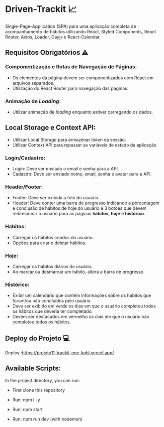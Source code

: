 # Driven-Trackit 📈
Single-Page-Application (SPA) para uma aplicação completa de acompanhamento de hábitos utilizando React, Styled Components, React Router, Axios, Loader, Dayjs e React-Calendar.

## Requisitos Obrigatórios ⚠️
### Componentização e Rotas de Navegação de Páginas:
- Os elementos da página devem ser componentizados com React em arquivos separados.
- Utilização do React Router para navegação das páginas.
### Animação de _Loading_:
- Utilizar animação de _loading_ enquanto estiver carregando os dados.
## Local Storage e Context API:
- Utilizar Local Storage para armazenar _token_ da sessão.
- Utilizar Context API para repassar as variáveis de estado da aplicação.
### Login/Cadastro:
- Login: Deve ser enviado o email e senha para a API.
- Cadastro: Deve ser enviado nome, email, senha e avatar para a API.
### Header/Footer:
- Footer: Deve ser exibida a foto do usuário.
- Header: Deve conter uma barra de progresso indicando a porcentagem e conclusão de hábitos de hoje do usuário e 3 botões que devem redirecionar o usuário para as páginas **hábitos**, **hoje** e **histórico**.
### Habitos:
- Carregar os hábitos criados do usuário.
- Opções para criar e deletar hábitos.
### Hoje:
- Carregar os hábitos diários do usuário.
- Ao marcar ou desmarcar um hábito, altera a barra de progresso.
### Histórico:
- Exibir um calendário que contém informações sobre os hábitos que foram/ou não concluídos pelo usuário.
- Deve ser exibido em verde os dias em que o usuário completou todos os hábitos que deveria ter completado.
- Devem ser destacados em vermelho os dias em que o usuário não completou todos os hábitos.


## Deploy do Projeto 💻

Deploy :https://projeto11-trackit-one-kohl.vercel.app/

## Available Scripts:

In the project directory, you can run:

- First clone this repository

- Run: npm i -y 

- Run: npm start

- Run: npm run dev (with nodemon)
